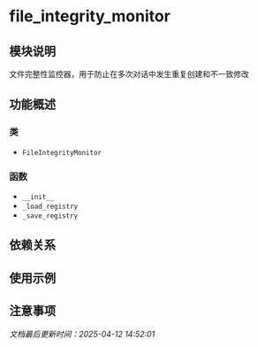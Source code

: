 # file_integrity_monitor

## 模块说明
文件完整性监控器，用于防止在多次对话中发生重复创建和不一致修改

## 功能概述

### 类

- `FileIntegrityMonitor`

### 函数

- `__init__`
- `_load_registry`
- `_save_registry`

## 依赖关系

## 使用示例

## 注意事项

*文档最后更新时间：2025-04-12 14:52:01*